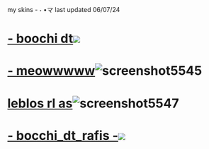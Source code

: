 my skins - ˕ •マ last updated 06/07/24

# [- boochi dt](https://github.com/ryancranie/skinhub/raw/tyfh/player/jade/-%20bocchi%20dt.osk)[![](https://i.imgur.com/OYlTNzy.jpeg)](https://github.com/ryancranie/skinhub/raw/tyfh/player/jade/-%20bocchi%20dt.osk)

# [- meowwwww](https://drive.google.com/file/d/1SXPqWgm6eo8LWfpbz476ohAJJtsFJ_NW/view?usp=sharing)![screenshot5545](https://user-images.githubusercontent.com/111258721/184571469-02fb3767-4cd5-46f2-9d9e-af4d22af5c00.jpg)

# [leblos rl as](https://drive.google.com/file/d/1vKPqaqwcJJ9ps2F8AMf7UJK_Y7vCYMWM/view?usp=sharing)![screenshot5547](https://user-images.githubusercontent.com/111258721/184580194-20118753-272b-4e4f-b4e2-4ac2e50b28b7.jpg)

# [- bocchi_dt_rafis -](https://mega.nz/file/ZC4VmJ5J#6S83-maoBkQJU1m52HaYcs068oIT7t2TiNVMRxipULE)![](https://i.imgur.com/7iyIPOi.png)

